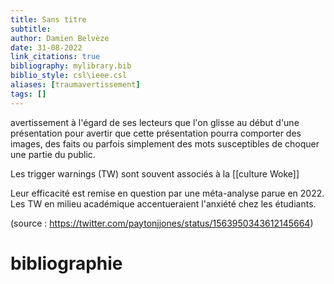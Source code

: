 ```yaml
---
title: Sans titre
subtitle:
author: Damien Belvèze
date: 31-08-2022
link_citations: true
bibliography: mylibrary.bib
biblio_style: csl\ieee.csl
aliases: [traumavertissement]
tags: []
---
```


avertissement à l'égard de ses lecteurs que l'on glisse au début d'une présentation pour avertir que cette présentation pourra comporter des images, des faits ou parfois simplement des mots susceptibles de choquer une partie du public.

Les trigger warnings (TW) sont souvent associés à la [[culture Woke]]

Leur efficacité est remise en question par une méta-analyse parue en 2022. Les TW en milieu académique accentueraient l'anxiété chez les étudiants.

(source : https://twitter.com/paytonjjones/status/1563950343612145664)








# bibliographie

